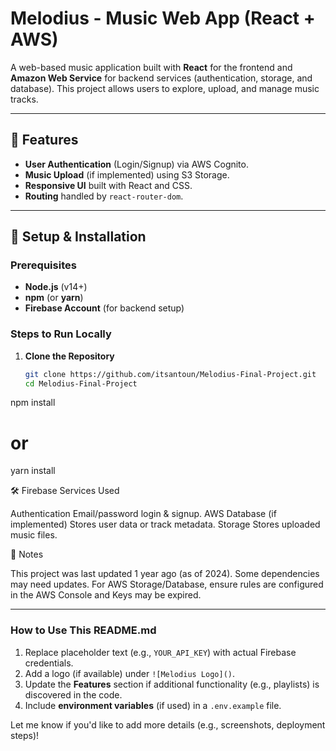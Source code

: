 # Melodius - Music Web App (React + AWS)


A web-based music application built with **React** for the frontend and **Amazon Web Service** for backend services (authentication, storage, and database). This project allows users to explore, upload, and manage music tracks.

---

## 🚀 Features
- **User Authentication** (Login/Signup) via AWS Cognito.
- **Music Upload** (if implemented) using S3 Storage.
- **Responsive UI** built with React and CSS.
- **Routing** handled by `react-router-dom`.

---

## 🔧 Setup & Installation

### Prerequisites
- **Node.js** (v14+)
- **npm** (or **yarn**)
- **Firebase Account** (for backend setup)

### Steps to Run Locally

1. **Clone the Repository**
   ```bash
   git clone https://github.com/itsantoun/Melodius-Final-Project.git
   cd Melodius-Final-Project


npm install
# or
yarn install

🛠 Firebase Services Used

Authentication
Email/password login & signup.
AWS Database (if implemented)
Stores user data or track metadata.
Storage
Stores uploaded music files.


📌 Notes

This project was last updated 1 year ago (as of 2024). Some dependencies may need updates.
For AWS Storage/Database, ensure rules are configured in the AWS Console and Keys may be expired.


---

### How to Use This README.md
1. Replace placeholder text (e.g., `YOUR_API_KEY`) with actual Firebase credentials.
2. Add a logo (if available) under `![Melodius Logo]()`.
3. Update the **Features** section if additional functionality (e.g., playlists) is discovered in the code.
4. Include **environment variables** (if used) in a `.env.example` file.

Let me know if you'd like to add more details (e.g., screenshots, deployment steps)!


